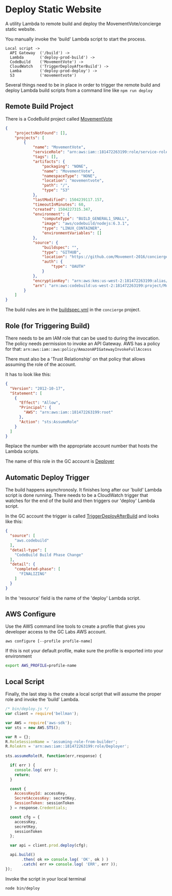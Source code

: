 # Deploy Static Website

A utility Lambda to remote build and deploy the MovementVote/concierge static website.

You manually invoke the 'build' Lambda script to start the process.

    Local script ->  
      API Gateway  ('/build') -> 
      Lambda       ('deploy-prod-build') -> 
      CodeBuild    ('MovementVote') -> 
      CloudWatch   ('TriggerDeployAfterBuild') -> 
      Lamba        ('deploy-prod-deploy') ->
      S3           ('movementvote')

Several things need to be in place in order to trigger the remote build and deploy Lambda build scripts from a command line like `npm run deploy`

## Remote Build Project 
There is a CodeBuild project called [MovementVote](https://us-west-2.console.aws.amazon.com/codebuild/home?region=us-west-2#/projects/MovementVote/view)
```json
{
    "projectsNotFound": [], 
    "projects": [
        {
            "name": "MovementVote", 
            "serviceRole": "arn:aws:iam::181472263199:role/service-role/code-build-MovementVote-service-role", 
            "tags": [], 
            "artifacts": {
                "packaging": "NONE", 
                "name": "MovementVote", 
                "namespaceType": "NONE", 
                "location": "movementvote", 
                "path": "/", 
                "type": "S3"
            }, 
            "lastModified": 1504239117.157, 
            "timeoutInMinutes": 60, 
            "created": 1504227315.347, 
            "environment": {
                "computeType": "BUILD_GENERAL1_SMALL", 
                "image": "aws/codebuild/nodejs:6.3.1", 
                "type": "LINUX_CONTAINER", 
                "environmentVariables": []
            }, 
            "source": {
                "buildspec": "", 
                "type": "GITHUB", 
                "location": "https://github.com/Movement-2016/concierge.git", 
                "auth": {
                    "type": "OAUTH"
                }
            }, 
            "encryptionKey": "arn:aws:kms:us-west-2:181472263199:alias/aws/s3", 
            "arn": "arn:aws:codebuild:us-west-2:181472263199:project/MovementVote"
        }
    ]
}
```
The build rules are in the [buildspec.yml](https://github.com/Movement-2016/concierge/blob/master/buildspec.yml) in the `concierge` project.

## Role (for Triggering Build)

There needs to be am IAM role that can be used to during the invocation. The policy needs permission to invoke an API Gateway.  AWS has a policy for that: `arn:aws:iam::aws:policy/AmazonAPIGatewayInvokeFullAccess` 

There must also be a 'Trust Relationship' on that policy that allows assuming the role of the account.

It has to look like this:
```json
{
  "Version": "2012-10-17",
  "Statement": [
    {
      "Effect": "Allow",
      "Principal": {
        "AWS": "arn:aws:iam::181472263199:root"
      },
      "Action": "sts:AssumeRole"
    }
  ]
}
```
Replace the number with the appropriate account number that hosts the Lambda scripts.

The name of this role in the GC account is [Deployer](https://console.aws.amazon.com/iam/home?region=us-west-2#/roles/Deployer)

## Automatic Deploy Trigger 

The build happens asynchronosly. It finishes long after our 'build' Lambda script is done running. There needs to be a CloudWatch trigger that watches for the end of the build and then triggers our 'deploy' Lambda script.

In the GC account the trigger is called [TriggerDeployAfterBuild](https://us-west-2.console.aws.amazon.com/cloudwatch/home?region=us-west-2#rules:name=TriggerDeployAfterBuild) and looks like this:
```json
{
  "source": [
    "aws.codebuild"
  ],
  "detail-type": [
    "CodeBuild Build Phase Change"
  ],
  "detail": {
    "completed-phase": [
      "FINALIZING"
    ]
  }
}
```
In the 'resource' field is the name of the 'deploy' Lambda script.

## AWS Configure

Use the AWS command line tools to create a profile that gives you developer access to the GC Labs AWS account.
```
aws configure [--profile profile-name]
```
If this is not your default profile, make sure the profile is exported into your environment
```bash
export AWS_PROFILE=profile-name
```

## Local Script
Finally, the last step is the create a local script that will assume the proper role and invoke the 'build' Lambda.

```javascript
/* bin/deploy.js */
var client = require('bellman');

var AWS = require('aws-sdk');
var sts = new AWS.STS();

var R = {};
R.RoleSessionName = 'assuming-role-from-builder';
R.RoleArn = 'arn:aws:iam::181472263199:role/Deployer';
 
sts.assumeRole(R, function(err,response) {

  if( err ) {
    console.log( err );
    return;
  }

  const {
    AccessKeyId: accessKey,
    SecretAccessKey: secretKey,
    SessionToken: sessionToken
  } = response.Credentials;

  const cfg = {
    accessKey,
    secretKey,
    sessionToken
  };

  var api = client.prod.deploy(cfg);

  api.build()
       .then( ok => console.log( 'OK', ok ) )
       .catch( err => console.log( 'ERR', err ));
});
```
Invoke the script in your local terminal
```bash
node bin/deploy
```

